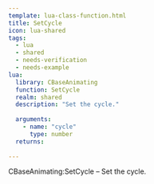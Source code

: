 ```yaml
---
template: lua-class-function.html
title: SetCycle
icon: lua-shared
tags:
  - lua
  - shared
  - needs-verification
  - needs-example
lua:
  library: CBaseAnimating
  function: SetCycle
  realm: shared
  description: "Set the cycle."
  
  arguments:
    - name: "cycle"
      type: number
  returns:
    
---
```


<div class="lua__search__keywords">
CBaseAnimating:SetCycle &#x2013; Set the cycle.
</div>
